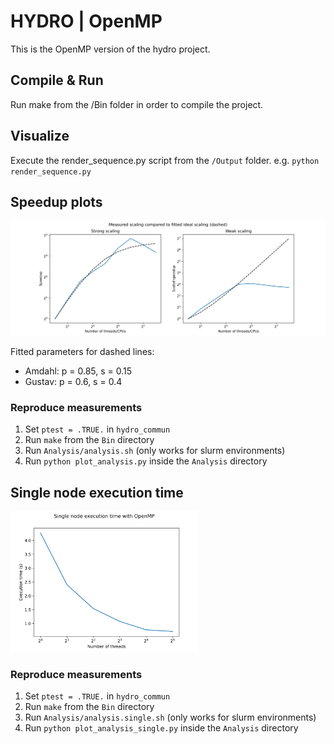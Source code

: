 # HYDRO | OpenMP

This is the OpenMP version of the hydro project.

## Compile & Run

Run make from the /Bin folder in order to compile the project. 

## Visualize

Execute the render_sequence.py script from the ``/Output`` folder. e.g. ``python render_sequence.py``


## Speedup plots
![Alt text](TP_hydro/Analysis/scaling_openmp.svg)

Fitted parameters for dashed lines:

- Amdahl: p = 0.85, s = 0.15
- Gustav: p = 0.6, s = 0.4

### Reproduce measurements

1. Set ``ptest = .TRUE.`` in ``hydro_commun``
2. Run ``make`` from the ``Bin`` directory
3. Run ``Analysis/analysis.sh`` (only works for slurm environments)
4. Run ``python plot_analysis.py`` inside the ``Analysis`` directory

## Single node execution time

<img src="TP_hydro/Analysis/single_node_openmp.svg" alt="drawing" width="300"/>

### Reproduce measurements

1. Set ``ptest = .TRUE.`` in ``hydro_commun``
2. Run ``make`` from the ``Bin`` directory
3. Run ``Analysis/analysis.single.sh`` (only works for slurm environments)
4. Run ``python plot_analysis_single.py`` inside the ``Analysis`` directory
